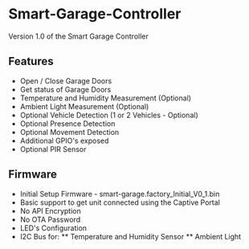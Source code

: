 # Smart-Garage-Controller
Version 1.0 of the Smart Garage Controller

## Features
* Open / Close Garage Doors
* Get status of Garage Doors
* Temperature and Humidity Measurement (Optional)
* Ambient Light Measurement (Optional)
* Optional Vehicle Detection (1 or 2 Vehicles - Optional)
* Optional Presence Detection
* Optional Movement Detection
* Additional GPIO's exposed
* Optional PIR Sensor


## Firmware
* Initial Setup Firmware - smart-garage.factory_Initial_V0_1.bin
* Basic support to get unit connected using the Captive Portal
* No API Encryption
* No OTA Password
* LED's Configuration
* I2C Bus for:
** Temperature and Humidity Sensor
** Ambient Light